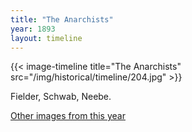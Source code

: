 ```yaml
---
title: "The Anarchists"
year: 1893
layout: timeline
---
```


{{< image-timeline title="The Anarchists" src="/img/historical/timeline/204.jpg" >}}

Fielder, Schwab, Neebe. 

[Other images from this year](/historical/timeline/1893)